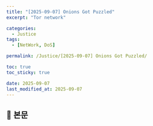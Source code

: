 ```yaml
---
title: "[2025-09-07] Onions Got Puzzled"
excerpt: "Tor network"

categories:
  - Justice
tags:
  - [NetWork, DoS]

permalink: /Justice/[2025-09-07] Onions Got Puzzled/

toc: true
toc_sticky: true

date: 2025-09-07
last_modified_at: 2025-09-07
---
```


## 🦥 본문
